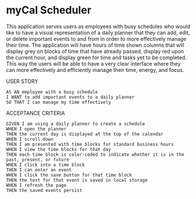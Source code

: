 # myCal Scheduler

This application serves users as employees with busy schedules who would like to have a visual representation of a daily planner that they can add, edit, or delete important events to and from in order to more effectively manage their time. The application will have hours of time shown columns that will display grey on blocks of time that have already passed, display red upon the current hour, and display green for time and tasks yet to be completed. This way the users will be able to have a very clear interface where they can more effectively and efficiently manage their time, energy, and focus.

USER STORY
```
AS AN employee with a busy schedule
I WANT to add important events to a daily planner
SO THAT I can manage my time effectively
```

ACCEPTANCE CRITERIA
```
GIVEN I am using a daily planner to create a schedule
WHEN I open the planner
THEN the current day is displayed at the top of the calendar
WHEN I scroll down
THEN I am presented with time blocks for standard business hours
WHEN I view the time blocks for that day
THEN each time block is color-coded to indicate whether it is in the past, present, or future
WHEN I click into a time block
THEN I can enter an event
WHEN I click the save button for that time block
THEN the text for that event is saved in local storage
WHEN I refresh the page
THEN the saved events persist
```
